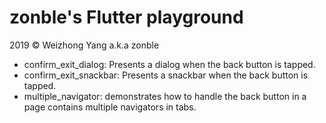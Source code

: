 # zonble's Flutter playground

2019 © Weizhong Yang a.k.a zonble

* confirm_exit_dialog: Presents a dialog when the back button is tapped.
* confirm_exit_snackbar: Presents a snackbar when the back button is tapped.
* multiple_navigator: demonstrates how to handle the back button in a page
  contains multiple navigators in tabs.
